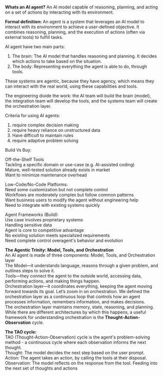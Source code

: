**Whats an AI agent?**
  An AI model capable of reasoning, planning, and acting on a set of actions by interacting with its environment.

**Formal definition:** An agent is a system that leverages an AI model to interact with its environment to achieve a user-defined objective. It combines reasoning, planning, and the execution of actions (often via external tools) to fulfill tasks.

AI agent have two main parts: 
1. The brain: The AI model that handles reasoning and planning. It decides which actions to take based on the situation.
2. The body: Representing everything the agent is able to do, through tools.

These systems are agentic, because they have agency, which means they can interact with the real world, using these capabilities and tools.

The engineering divide the work: the AI team will build the brain (model), the integration team will develop the tools, and the systems team will create the orchestration layer.

Criteria for using AI agents:
1. require complex decision making
2. require heavy reliance on unstructured data
3. Have difficult to maintain rules
4. require adaptive problem solving

Build Vs Buy:  

Off-the-Shelf Tools  
Tackling a specific domain or use-case (e.g. AI-assisted coding)  
Mature, well-tested solution already exists in market  
Want to minimize maintenance overhead  

Low-Code/No-Code Platforms:  
Need some customization but not complete control  
Workflows are moderately complex but follow common patterns  
Want business users to modify the agent without engineering help  
Need to integrate with existing systems quickly

Agent Frameworks (Build):  
Use case involves proprietary systems  
Handling sensitive data  
Agent is core to competitive advantage  
No existing solution meets specialized requirements  
Need complete control overagent's behavior and evolution  

**The Agentic Trinity: Model, Tools, and Orchestration**  
An AI agent is made of three components: Model, Tools, and Orchestration layer  
The Model—it understands language, reasons through a given problem, and outlines steps to solve it.  
Tools—they connect the agent to the outside world, accessing data, performing actions, and making things happen.  
Orchestration layer—it coordinates everything, keeping the agent moving forward towards its goal. Let’s zoom in on orchestration. We defined the orchestration layer as a continuous loop that controls how an agent processes information, remembers information, and makes decisions.  
The orchestration layer maintains memory, state, reasoning, and planning.  
While there are different architectures by which this happens, a useful framework for understanding orchestration is the **Thought-Action-Observation** cycle.  


**The TAO cycle:**  
TAO (Thought-Action-Observation) cycle is the agent's problem-solving method - a continuous cycle where each observation informs the next thought.  
Thought: The model decides the next step based on the user prompt.  
Action: The agent takes an action, by calling the tools at their disposal.  
Observation: The model reflects on the response from the tool. Feeding into the next set of thoughts and actions  


